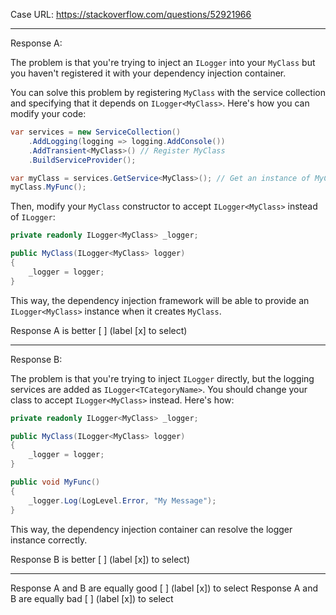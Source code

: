 Case URL: https://stackoverflow.com/questions/52921966

------
Response A:



The problem is that you're trying to inject an `ILogger` into your `MyClass` but you haven't registered it with your dependency injection container.

You can solve this problem by registering `MyClass` with the service collection and specifying that it depends on `ILogger<MyClass>`. Here's how you can modify your code:

```c#
var services = new ServiceCollection()
    .AddLogging(logging => logging.AddConsole())
    .AddTransient<MyClass>() // Register MyClass
    .BuildServiceProvider();

var myClass = services.GetService<MyClass>(); // Get an instance of MyClass
myClass.MyFunc();
```

Then, modify your `MyClass` constructor to accept `ILogger<MyClass>` instead of `ILogger`:

```c#
private readonly ILogger<MyClass> _logger;

public MyClass(ILogger<MyClass> logger)
{
    _logger = logger;
}
```

This way, the dependency injection framework will be able to provide an `ILogger<MyClass>` instance when it creates `MyClass`.

Response A is better [ ] (label [x] to select)

-------
Response B:

The problem is that you're trying to inject `ILogger` directly, but the logging services are added as `ILogger<TCategoryName>`. You should change your class to accept `ILogger<MyClass>` instead. Here's how:

```c#
private readonly ILogger<MyClass> _logger;

public MyClass(ILogger<MyClass> logger)
{
    _logger = logger;
}

public void MyFunc()
{
    _logger.Log(LogLevel.Error, "My Message");
}
```

This way, the dependency injection container can resolve the logger instance correctly.

Response B is better [ ] (label [x]) to select)

-------

Response A and B are equally good [ ] (label [x]) to select
Response A and B are equally bad [ ] (label [x]) to select
